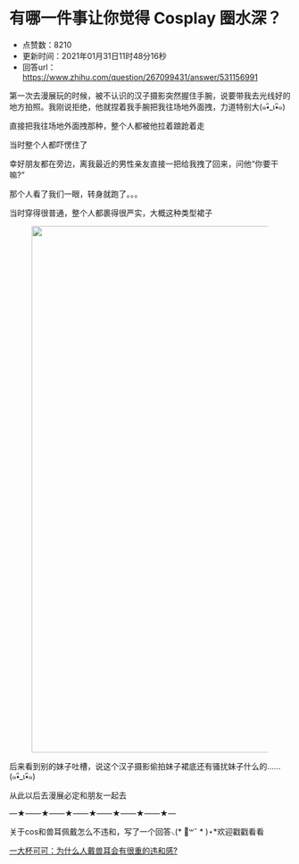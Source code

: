 # 有哪一件事让你觉得 Cosplay 圈水深？
- 点赞数：8210
- 更新时间：2021年01月31日11时48分16秒
- 回答url：https://www.zhihu.com/question/267099431/answer/531156991
<body>
 <p data-pid="l0LxKxJ7">第一次去漫展玩的时候，被不认识的汉子摄影突然握住手腕，说要带我去光线好的地方拍照。我刚说拒绝，他就捏着我手腕把我往场地外面拽，力道特别大(๑•ี_เ•ี๑)</p>
 <p data-pid="-vfui-As">直接把我往场地外面拽那种，整个人都被他拉着踉跄着走</p>
 <p data-pid="Hv7oItNU">当时整个人都吓愣住了</p>
 <p data-pid="l3NPik12">幸好朋友都在旁边，离我最近的男性亲友直接一把给我拽了回来，问他“你要干嘛?”</p>
 <p data-pid="ZslkejOA">那个人看了我们一眼，转身就跑了。。。</p>
 <p data-pid="K2iVtAcA">当时穿得很普通，整个人都裹得很严实，大概这种类型裙子</p>
 <figure data-size="normal">
  <img src="https://picx.zhimg.com/50/v2-a120da18152bf58e8996d27d606db52b_720w.jpg?source=1940ef5c" data-rawwidth="943" data-rawheight="943" data-size="normal" data-original-token="v2-9d331686cf748d3bf3a0bd28fc65babe" data-default-watermark-src="https://picx.zhimg.com/50/v2-b882a3ca5a8434b05ad2481905076e0a_720w.jpg?source=1940ef5c" class="origin_image zh-lightbox-thumb" width="943" data-original="https://picx.zhimg.com/v2-a120da18152bf58e8996d27d606db52b_r.jpg?source=1940ef5c">
 </figure>
 <p data-pid="Kq78UVo7">后来看到别的妹子吐槽，说这个汉子摄影偷拍妹子裙底还有骚扰妹子什么的……(๑•ี_เ•ี๑)</p>
 <p data-pid="8fyG2wdk">从此以后去漫展必定和朋友一起去</p>
 <p data-pid="Rpft1L38">—★——★——★——★——★——★——★—</p>
 <p data-pid="Epn2iUqm">关于cos和兽耳佩戴怎么不违和，写了一个回答⸜(* ॑꒳ˆ * )⋆*欢迎戳戳看看</p><a data-draft-node="block" data-draft-type="link-card" href="https://www.zhihu.com/answer/1000256863" class="internal">一大杯可可：为什么人戴兽耳会有很重的违和感?</a>
 <p></p>
</body>